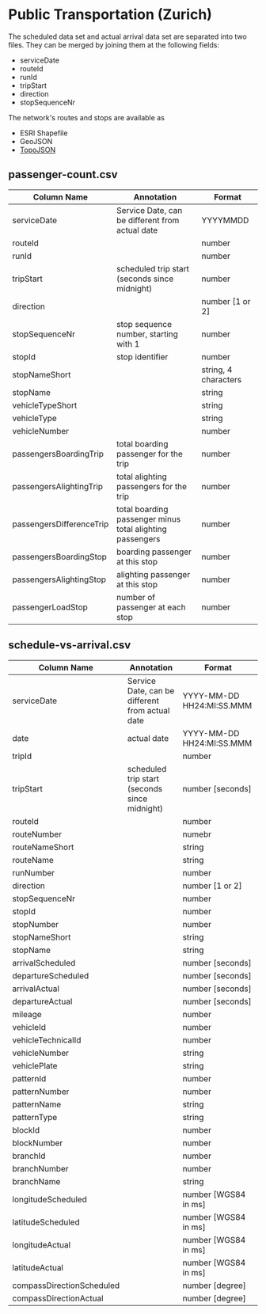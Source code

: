 # Public Transportation (Zurich)

The scheduled data set and actual arrival data set are separated into two files. They can be merged by joining them at the following fields:

* serviceDate
* routeId
* runId
* tripStart
* direction
* stopSequenceNr

The network's routes and stops are available as

* ESRI Shapefile
* GeoJSON
* [TopoJSON](https://github.com/mbostock/topojson/)


## passenger-count.csv

Column Name                 | Annotation                                                | Format
------                      | -------------                                             | ---
serviceDate                        | Service Date, can be different from actual date           | YYYYMMDD
routeId                     |                                                           | number
runId                       |                                                           | number
tripStart                   | scheduled trip start (seconds since midnight)             | number
direction                   |                                                           | number [1 or 2]
stopSequenceNr              | stop sequence number, starting with 1                     | number
stopId                      | stop identifier                                           | number 
stopNameShort               |                                                           | string, 4 characters
stopName                    |                                                           | string
vehicleTypeShort            |                                                           | string
vehicleType                 |                                                           | string
vehicleNumber               |                                                           | number
passengersBoardingTrip      | total boarding passenger for the trip                     | number
passengersAlightingTrip     | total alighting passengers for the trip                   | number
passengersDifferenceTrip    | total boarding passenger minus total alighting passengers | number
passengersBoardingStop      | boarding passenger at this stop                           | number
passengersAlightingStop     | alighting passenger at this stop                          | number
passengerLoadStop           | number of passenger at each stop                          | number



## schedule-vs-arrival.csv

Column Name                 | Annotation                                        | Format
------                      | -------------                                     | -----
serviceDate                 | Service Date, can be different from actual date   | YYYY-MM-DD HH24:MI:SS.MMM
date                        | actual date                                       | YYYY-MM-DD HH24:MI:SS.MMM
tripId                      |                                                   | number
tripStart                   | scheduled trip start (seconds since midnight)     | number [seconds]
routeId                     |                                                   | number
routeNumber                 |                                                   | numebr
routeNameShort              |                                                   | string
routeName                   |                                                   | string
runNumber                   |                                                   | number
direction                   |                                                   | number [1 or 2]
stopSequenceNr              |                                                   | number
stopId                      |                                                   | number
stopNumber                  |                                                   | number
stopNameShort               |                                                   | string
stopName                    |                                                   | string
arrivalScheduled            |                                                   | number [seconds]
departureScheduled          |                                                   | number [seconds]
arrivalActual               |                                                   | number [seconds]
departureActual             |                                                   | number [seconds]
mileage                     |                                                   | number
vehicleId                   |                                                   | number
vehicleTechnicalId          |                                                   | number
vehicleNumber               |                                                   | string
vehiclePlate                |                                                   | string
patternId                   |                                                   | number
patternNumber               |                                                   | number
patternName                 |                                                   | string
patternType                 |                                                   | string
blockId                     |                                                   | number
blockNumber                 |                                                   | number
branchId                    |                                                   | number
branchNumber                |                                                   | number
branchName                  |                                                   | string
longitudeScheduled          |                                                   | number [WGS84 in ms]
latitudeScheduled           |                                                   | number [WGS84 in ms]
longitudeActual             |                                                   | number [WGS84 in ms]
latitudeActual              |                                                   | number [WGS84 in ms]
compassDirectionScheduled   |                                                   | number [degree]
compassDirectionActual      |                                                   | number [degree]
